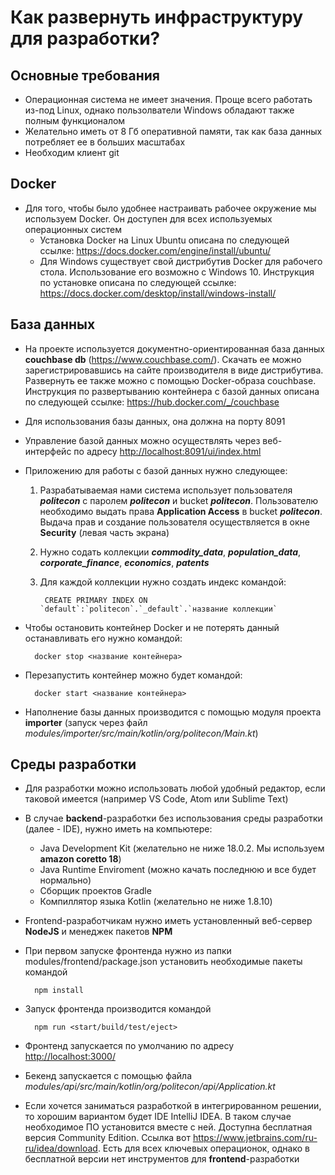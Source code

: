 # Как развернуть инфраструктуру для разработки?

## Основные требования

* Операционная система не имеет значения. Проще всего работать из-под Linux, однако пользолватели Windows обладают также полным функционалом
* Желательно иметь от 8 Гб оперативной памяти, так как база данных потребляет ее в больших масштабах
* Необходим клиент git

## Docker

* Для того, чтобы было удобнее настраивать рабочее окружение мы используем Docker. Он доступен для всех используемых операционных систем
  * Установка Docker на Linux Ubuntu описана по следующей ссылке: <https://docs.docker.com/engine/install/ubuntu/>
  * Для Windows существует свой дистрибутив Docker для рабочего стола. Использование его возможно с Windows 10. Инструкция по установке описана по следующей ссылке: <https://docs.docker.com/desktop/install/windows-install/>

## База данных

* На проекте используется документно-ориентированная база данных **couchbase db** (<https://www.couchbase.com/>). Скачать ее можно зарегистрировавшись на сайте производителя в виде дистрибутива. Развернуть ее также можно с помощью Docker-образа couchbase. Инструкция по развертыванию контейнера с базой данных описана по следующей ссылке: <https://hub.docker.com/_/couchbase>
* Для использования базы данных, она должна на порту 8091
* Управление базой данных можно осуществлять через веб-интерфейс по адресу <http://localhost:8091/ui/index.html>
* Приложению для работы с базой данных нужно следующее:
    1. Разрабатываемая нами система использует пользователя ***politecon*** с паролем ***politecon*** и bucket ***politecon***. Пользователю необходимо выдать права **Application Access** в bucket ***politecon***. Выдача прав и создание пользователя осуществляется в окне **Security** (левая часть экрана)
    2. Нужно содать коллекции ***commodity_data***, ***population_data***, ***corporate_finance***, ***economics***, ***patents***
    3. Для каждой коллекции нужно создать индекс командой:

            CREATE PRIMARY INDEX ON `default`:`politecon`.`_default`.`название коллекции`
* Чтобы остановить контейнер Docker и не потерять данный останавливать его нужно командой:

        docker stop <название контейнера>
* Перезапустить контейнер можно будет командой:

        docker start <название контейнера>
* Наполнение базы данных производится с помощью модуля проекта **importer** (запуск через файл *modules/importer/src/main/kotlin/org/politecon/Main.kt*)

## Среды разработки

* Для разработки можно использовать любой удобный редактор, если таковой имеется (например VS Code, Atom или Sublime Text)
* В случае **backend**-разработки без использования среды разработки (далее - IDE), нужно иметь на компьютере:
  * Java Development Kit (желательно не ниже 18.0.2. Мы используем **amazon coretto 18**)
  * Java Runtime Enviroment (можно качать последнюю и все будет нормально)
  * Сборщик проектов Gradle
  * Компиллятор языка Kotlin (желательно не ниже 1.8.10)
* Frontend-разработчикам нужно иметь установленный веб-сервер **NodeJS** и менеджек пакетов **NPM**
* При первом запуске фронтенда нужно из папки modules/frontend/package.json установить необходимые пакеты командой

        npm install

* Запуск фронтенда производится командой

        npm run <start/build/test/eject>

* Фронтенд запускается по умолчанию по адресу <http://localhost:3000/>
* Бекенд запускается с помощью файла *modules/api/src/main/kotlin/org/politecon/api/Application.kt*
* Если хочется заниматься разработкой в интегрированном решении, то хорошим вариантом будет IDE IntelliJ IDEA. В таком случае необходимое ПО установится вместе с ней. Доступна бесплатная версия Community Edition. Ссылка вот <https://www.jetbrains.com/ru-ru/idea/download>. Есть для всех ключевых операционок, однако в бесплатной версии нет инструментов для **frontend**-разработки
